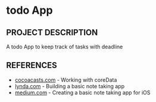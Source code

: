 # todo App

## PROJECT DESCRIPTION
A todo App to keep track of tasks with deadline



## REFERENCES
* [cocoacasts.com](https://cocoacasts.com/setting-up-the-core-data-stack-with-nspersistentcontainer) - Working with coreData
* [lynda.com](https://www.lynda.com/iOS-tutorials/Building-Note-Taking-App-iOS-11-Swift/642477-2.html) - Building a basic note taking app
* [medium.com](https://medium.com/thecodinghype/creating-a-simple-note-taking-app-for-ios-in-swift-66dcbfe05a30) - Creating a basic note taking app for iOS



